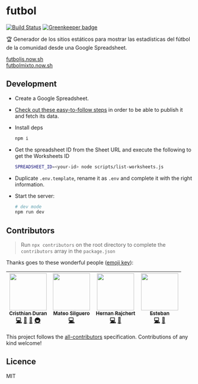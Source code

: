 # futbol

[![Build Status](https://travis-ci.org/durancristhian/futbol.svg?branch=master)](https://travis-ci.org/durancristhian/futbol) [![Greenkeeper badge](https://badges.greenkeeper.io/durancristhian/futbol.svg)](https://greenkeeper.io/)

🏆 Generador de los sitios estáticos para mostrar las estadísticas del fútbol de la comunidad desde una Google Spreadsheet.

[futboljs.now.sh](https://futboljs.now.sh/) <br>
[futbolmixto.now.sh](https://futbolmixto.now.sh/)

## Development

- Create a Google Spreadsheet.
- [Check out these easy-to-follow steps](https://support.google.com/docs/answer/37579) in order to be able to publish it and fetch its data.

- Install deps

  ```bash
  npm i
  ```

- Get the spreadsheet ID from the Sheet URL and execute the following to get the Worksheets ID

  ```bash
  SPREADSHEET_ID=<your-id> node scripts/list-worksheets.js
  ```

- Duplicate `.env.template`, rename it as `.env` and complete it with the right information.
- Start the server:

  ```bash
  # dev mode
  npm run dev
  ```

## Contributors

> Run `npx contributors` on the root directory to complete the `contributors` array in the `package.json`

Thanks goes to these wonderful people ([emoji key](https://github.com/kentcdodds/all-contributors#emoji-key)):

<!-- ALL-CONTRIBUTORS-LIST:START - Do not remove or modify this section -->
<!-- prettier-ignore -->
| [<img src="https://avatars0.githubusercontent.com/u/4248944?v=4" width="100px;"/><br /><sub><b>Cristhian Duran</b></sub>](https://durancristhian.github.io/)<br />[💻](https://github.com/durancristhian/futbol/commits?author=durancristhian "Code") [🎨](#design-durancristhian "Design") [🤔](#ideas-durancristhian "Ideas, Planning, & Feedback") [🚇](#infra-durancristhian "Infrastructure (Hosting, Build-Tools, etc)") | [<img src="https://avatars0.githubusercontent.com/u/25598400?v=4" width="100px;"/><br /><sub><b>Mateo Silguero</b></sub>](https://github.com/mateosilguero)<br />[💻](https://github.com/durancristhian/futbol/commits?author=mateosilguero "Code") | [<img src="https://avatars0.githubusercontent.com/u/2634059?v=4" width="100px;"/><br /><sub><b>Hernan Rajchert</b></sub>](https://github.com/hrajchert)<br />[💻](https://github.com/durancristhian/futbol/commits?author=hrajchert "Code") [📖](https://github.com/durancristhian/futbol/commits?author=hrajchert "Documentation") | [<img src="https://avatars2.githubusercontent.com/u/28022150?v=4" width="100px;"/><br /><sub><b>Esteban</b></sub>](https://github.com/teban3010)<br />[💻](https://github.com/durancristhian/futbol/commits?author=teban3010 "Code") [🤔](#ideas-teban3010 "Ideas, Planning, & Feedback") |
| :---: | :---: | :---: | :---: |

<!-- ALL-CONTRIBUTORS-LIST:END -->

This project follows the [all-contributors](https://github.com/kentcdodds/all-contributors) specification. Contributions of any kind welcome!

## Licence

MIT
